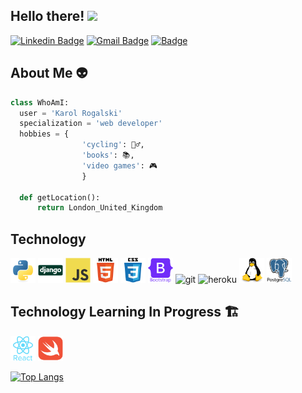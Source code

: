 ## Hello there! <img src="https://media.giphy.com/media/hvRJCLFzcasrR4ia7z/giphy.gif" width="25px">
  [![Linkedin Badge](https://img.shields.io/badge/-Karol_Rogalski-blue?style=flat-square&logo=Linkedin&logoColor=white&link=https://www.linkedin.com/in/karol-rogalski)](https://www.linkedin.com/in/karol-rogalski)
  [![Gmail Badge](https://img.shields.io/badge/-krogalski204@gmail.com-c14438?style=flat-square&logo=Gmail&logoColor=white&link=mailto:krogalski204@gmail.com)](mailto:krogalski204@gmail.com)
  [![Badge](https://img.shields.io/badge/-Portfolio-8534a3?style=flat-square&link=https://karol-rogalski.herokuapp.com/)](https://karol-rogalski.herokuapp.com/)

## About Me  👽

```python
class WhoAmI:
  user = 'Karol Rogalski'
  specialization = 'web developer'
  hobbies = {
                'cycling': 🚴‍♂️,
                'books': 📚,
                'video games': 🎮
                }
  
  def getLocation():
      return London_United_Kingdom
```


## Technology 
  <p align="left">
  <img src="https://raw.githubusercontent.com/devicons/devicon/master/icons/python/python-original.svg" alt="python" width="40" height="40"/>
  <img src="https://raw.githubusercontent.com/devicons/devicon/master/icons/django/django-original.svg" alt="django" width="40" height="40"/>
  <img src="https://raw.githubusercontent.com/devicons/devicon/master/icons/javascript/javascript-original.svg" alt="javascript" width="40" height="40"/>
  <img src="https://raw.githubusercontent.com/devicons/devicon/master/icons/html5/html5-original-wordmark.svg" alt="html5" width="40" height="40"/>
  <img src="https://raw.githubusercontent.com/devicons/devicon/master/icons/css3/css3-original-wordmark.svg" alt="css3" width="40" height="40"/>
  <img src="https://raw.githubusercontent.com/devicons/devicon/master/icons/bootstrap/bootstrap-plain-wordmark.svg" alt="bootstrap" width="40" height="40"/>  
  <img src="https://www.vectorlogo.zone/logos/git-scm/git-scm-icon.svg" alt="git" width="40" height="40"/> 
  <img src="https://www.vectorlogo.zone/logos/heroku/heroku-icon.svg" alt="heroku" width="40" height="40"/>  
  <img src="https://raw.githubusercontent.com/devicons/devicon/master/icons/linux/linux-original.svg" alt="linux" width="40" height="40"/> 
  <img src="https://raw.githubusercontent.com/devicons/devicon/master/icons/postgresql/postgresql-original-wordmark.svg" alt="postgresql" width="40" height="40"/>  
  </p>
  
  
## Technology Learning In Progress 🏗️
<p align="left">
  <img src="https://raw.githubusercontent.com/devicons/devicon/master/icons/react/react-original-wordmark.svg" alt="react" width="40" height="40"/>
  <img src="https://raw.githubusercontent.com/devicons/devicon/master/icons/swift/swift-original.svg" alt="swift" width="40" height="40"/>
</p>

[![Top Langs](https://github-readme-stats.vercel.app/api/top-langs/?username=karol204&hide=CSS&layout=compact)](https://github.com/karol204/github-readme-stats)
    
  
    
    
